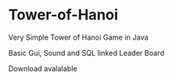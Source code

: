 Tower-of-Hanoi
==============

Very Simple Tower of Hanoi Game in Java

Basic Gui, Sound and SQL linked Leader Board

Download avalalable
